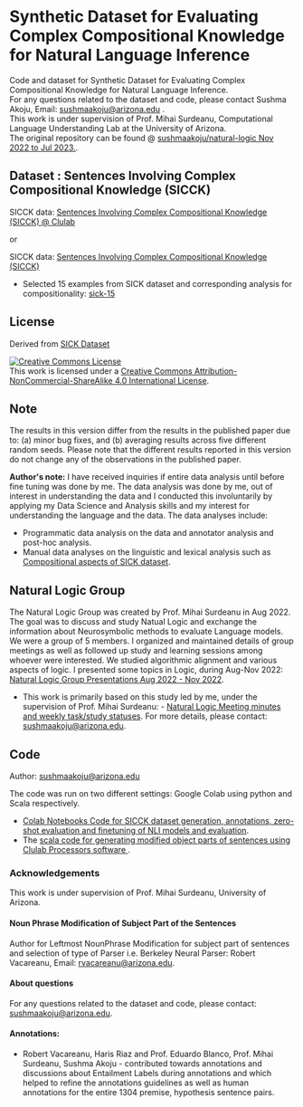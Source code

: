 # Synthetic Dataset for Evaluating Complex Compositional Knowledge for Natural Language Inference
Code and dataset for Synthetic Dataset for Evaluating Complex Compositional Knowledge for Natural Language Inference. </br>
For any questions related to the dataset and code, please contact Sushma Akoju, Email: sushmaakoju@arizona.edu . </br>
This work is under supervision of Prof. Mihai Surdeanu, Computational Language Understanding Lab at the University of Arizona. </br>
The original repository can be found @ <a href="https://github.com/sushmaakoju/natural-logic/commits/main?after=396e926489ddc9eae51e7cb2cb4ef5270a7f5021+69&branch=main&qualified_name=refs%2Fheads%2Fmain">sushmaakoju/natural-logic Nov 2022 to Jul 2023.</a>.

## Dataset : Sentences Involving Complex Compositional Knowledge (SICCK)
SICCK data: <a href="https://github.com/sushmaakoju/acl2023-nlrse-clulab-SICCK-dataset/tree/main/data/SICCK"> Sentences Involving Complex Compositional Knowledge (SICCK) @ Clulab </a> 

or

SICCK data: <a href="https://github.com/sushmaakoju/releases-clulab-SICCK/tree/main/data/SICCK"> Sentences Involving Complex Compositional Knowledge (SICCK)</a>

- Selected 15 examples from SICK dataset and corresponding analysis for compositionality: <a href="https://github.com/sushmaakoju/releases-clulab-SICCK/tree/main/data/original-sick-examples"> sick-15 </a>

## License 
Derived from <a href="https://marcobaroni.org/composes/sick.html">SICK Dataset</a>

<a rel="license" href="http://creativecommons.org/licenses/by-nc-sa/4.0/"><img alt="Creative Commons License" style="border-width:0" src="https://i.creativecommons.org/l/by-nc-sa/4.0/88x31.png" /></a><br />This work is licensed under a <a rel="license" href="http://creativecommons.org/licenses/by-nc-sa/4.0/">Creative Commons Attribution-NonCommercial-ShareAlike 4.0 International License</a>.

## Note
The results in this version differ from the results in the published paper due to: (a) minor bug fixes, and (b) averaging results across five different random seeds. Please note that the different results reported in this version do not change any of the observations in the published paper.

**Author's note:** I have received inquiries if entire data analysis until before fine tuning was done by me. The data analysis was done by me, out of interest in understanding the data and I conducted this involuntarily by applying my Data Science and Analysis skills and my interest for understanding the language and the data. The data analyses include:

- Programmatic data analysis on the data and annotator analysis and post-hoc analysis.
- Manual data analyses on the linguistic and lexical analysis such as <a href="https://github.com/sushmaakoju/releases-clulab-SICCK/blob/main/data/original-sick-examples/sick-data-compositionality.csv">Compositional aspects of SICK dataset</a>.

## Natural Logic Group

The Natural Logic Group was created by Prof. Mihai Surdeanu in Aug 2022.
The goal was to discuss and study Natual Logic and exchange the information about Neurosymbolic methods to evaluate Language models. We were a group of 5 members. I organized and maintained details of group meetings as well as followed up study and learning sessions among whoever were interested. We studied algorithmic alignment and various aspects of logic. I presented some topics in Logic, during Aug-Nov 2022: <a href="https://github.com/sushmaakoju/research-experience/tree/main/university-of-arizona#natural-logic-group-presentations-aug-2022---nov-2022">Natural Logic Group Presentations Aug 2022 - Nov 2022</a>.

- This work is primarily based on this study led by me, under the supervision of Prof. Mihai Surdeanu: - <a href="https://github.com/sushmaakoju/research-experience/blob/main/university-of-arizona/Natural-logic-group-meeting.pdf"> Natural Logic Meeting minutes and weekly task/study statuses</a>. For more details, please contact: sushmaakoju@arizona.edu.

## Code

Author: sushmaakoju@arizona.edu

The code was run on two different settings: Google Colab using python and Scala respectively. 
- <a href="https://github.com/sushmaakoju/releases-clulab-SICCK/tree/main/code">Colab Notebooks Code for SICCK dataset generation, annotations, zero-shot evaluation and finetuning of NLI models and evaluation</a>. 
- The <a href="https://github.com/sushmaakoju/releases-clulab-SICCK/tree/main/code/generating-modified-sentences/natlog"> scala code for generating modified object parts of sentences using Clulab Processors software </a>.

### Acknowledgements
This work is under supervision of Prof. Mihai Surdeanu, University of Arizona. 

#### Noun Phrase Modification of Subject Part of the Sentences
Author for Leftmost NounPhrase Modification for subject part of sentences and selection of type of Parser i.e. Berkeley Neural Parser: Robert Vacareanu, Email: rvacareanu@arizona.edu.

#### About questions
For any questions related to the dataset and code, please contact: sushmaakoju@arizona.edu. 

#### Annotations:
- Robert Vacareanu, Haris Riaz and Prof. Eduardo Blanco, Prof. Mihai Surdeanu, Sushma Akoju - contributed towards annotations and discussions about Entailment Labels during annotations and which helped to refine the annotations guidelines as well as human annotations for the entire 1304 premise, hypothesis sentence pairs.